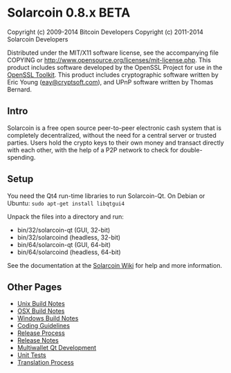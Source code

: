 Solarcoin 0.8.x BETA
====================

Copyright (c) 2009-2014 Bitcoin Developers
Copyright (c) 2011-2014 Solarcoin Developers

Distributed under the MIT/X11 software license, see the accompanying
file COPYING or http://www.opensource.org/licenses/mit-license.php.
This product includes software developed by the OpenSSL Project for use in the [OpenSSL Toolkit](http://www.openssl.org/). This product includes
cryptographic software written by Eric Young ([eay@cryptsoft.com](mailto:eay@cryptsoft.com)), and UPnP software written by Thomas Bernard.


Intro
---------------------
Solarcoin is a free open source peer-to-peer electronic cash system that is
completely decentralized, without the need for a central server or trusted
parties.  Users hold the crypto keys to their own money and transact directly
with each other, with the help of a P2P network to check for double-spending.


Setup
---------------------
You need the Qt4 run-time libraries to run Solarcoin-Qt. On Debian or Ubuntu:
	`sudo apt-get install libqtgui4`

Unpack the files into a directory and run:

- bin/32/solarcoin-qt (GUI, 32-bit)
- bin/32/solarcoind (headless, 32-bit)
- bin/64/solarcoin-qt (GUI, 64-bit)
- bin/64/solarcoind (headless, 64-bit)

See the documentation at the [Solarcoin Wiki](http://solarcoin.info)
for help and more information.


Other Pages
---------------------
- [Unix Build Notes](build-unix.md)
- [OSX Build Notes](build-osx.md)
- [Windows Build Notes](build-msw.md)
- [Coding Guidelines](coding.md)
- [Release Process](release-process.md)
- [Release Notes](release-notes.md)
- [Multiwallet Qt Development](multiwallet-qt.md)
- [Unit Tests](unit-tests.md)
- [Translation Process](translation_process.md)
